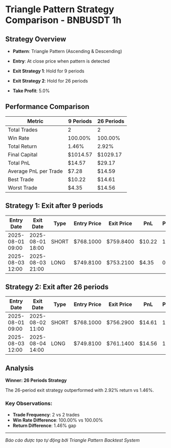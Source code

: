 # Triangle Pattern Strategy Comparison - BNBUSDT 1h

## Strategy Overview
- **Pattern**: Triangle Pattern (Ascending & Descending)
- **Entry**: At close price when pattern is detected
- **Exit Strategy 1**: Hold for 9 periods
- **Exit Strategy 2**: Hold for 26 periods

- **Take Profit**: 5.0%

## Performance Comparison

| Metric | 9 Periods | 26 Periods |
|--------|-----------|------------|
| Total Trades | 2 | 2 |
| Win Rate | 100.00% | 100.00% |
| Total Return | 1.46% | 2.92% |
| Final Capital | $1014.57 | $1029.17 |
| Total PnL | $14.57 | $29.17 |
| Average PnL per Trade | $7.28 | $14.59 |
| Best Trade | $10.22 | $14.61 |
| Worst Trade | $4.35 | $14.56 |

## Strategy 1: Exit after 9 periods

| Entry Date | Exit Date | Type | Entry Price | Exit Price | PnL | PnL % | Pattern Type | Exit Reason |
|------------|-----------|------|-------------|------------|-----|-------|-------------|-------------|
| 2025-08-01 09:00 | 2025-08-01 18:00 | SHORT | $768.1000 | $759.8400 | $10.22 | 1.08% | Triangle DOWN | Time |
| 2025-08-03 12:00 | 2025-08-03 21:00 | LONG | $749.8100 | $753.2100 | $4.35 | 0.45% | Triangle UP | Time |

## Strategy 2: Exit after 26 periods

| Entry Date | Exit Date | Type | Entry Price | Exit Price | PnL | PnL % | Pattern Type | Exit Reason |
|------------|-----------|------|-------------|------------|-----|-------|-------------|-------------|
| 2025-08-01 09:00 | 2025-08-02 11:00 | SHORT | $768.1000 | $756.2900 | $14.61 | 1.54% | Triangle DOWN | Time |
| 2025-08-03 12:00 | 2025-08-04 14:00 | LONG | $749.8100 | $761.1400 | $14.56 | 1.51% | Triangle UP | Time |

## Analysis

**Winner: 26 Periods Strategy**

The 26-period exit strategy outperformed with 2.92% return vs 1.46%.

### Key Observations:
- **Trade Frequency**: 2 vs 2 trades
- **Win Rate Difference**: 100.00% vs 100.00%
- **Return Difference**: 1.46% gap

---
*Báo cáo được tạo tự động bởi Triangle Pattern Backtest System*
